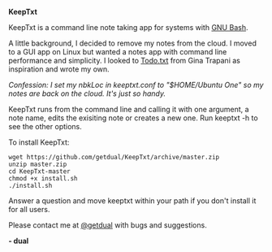 **KeepTxt**

KeepTxt is a command line note taking app for systems with [GNU Bash](https://www.gnu.org/software/bash/).

A little background, I decided to remove my notes from the cloud. I moved to a GUI app on Linux but wanted a notes app with command line performance and simplicity. I looked to [Todo.txt](http://todotxt.com/) from Gina Trapani as inspiration and wrote my own.

_Confession: I set my nbkLoc in keeptxt.conf to "$HOME/Ubuntu One" so my notes are back on the cloud. It's just so handy._

KeepTxt runs from the command line and calling it with one argument, a note name, edits the exisiting note or creates a new one. Run keeptxt -h to see the other options.

To install KeepTxt:

    wget https://github.com/getdual/KeepTxt/archive/master.zip
    unzip master.zip
    cd KeepTxt-master
    chmod +x install.sh
    ./install.sh

Answer a question and move keeptxt within your path if you don't install it for all users.

Please contact me at [@getdual](https://twitter.com/getdual) with bugs and suggestions.

**- dual**
